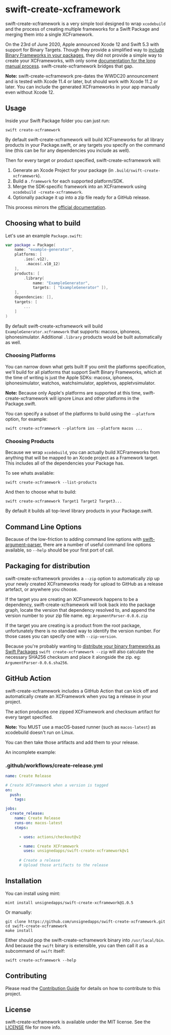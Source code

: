 # swift-create-xcframework

swift-create-xcframework is a very simple tool designed to wrap `xcodebuild` and the process of creating multiple frameworks for a Swift Package and merging them into a single XCFramework.

On the 23rd of June 2020, Apple announced Xcode 12 and Swift 5.3 with support for Binary Targets. Though they provide a simplified way to [include Binary Frameworks in your packages][apple-docs], they did not provide a simple way to create your XCFrameworks, with only some [documentation for the long manual process][manual-docs]. swift-create-xcframework bridges that gap.

**Note:** swift-create-xcframework pre-dates the WWDC20 announcement and is tested with Xcode 11.4 or later, but should work with Xcode 11.2 or later. You can include the generated XCFrameworks in your app manually even without Xcode 12.

## Usage

Inside your Swift Package folder you can just run:

```shell
swift create-xcframework
```

By default swift-create-xcframework will build XCFrameworks for all library products in your Package.swift, or any targets you specify on the command line (this can be for any dependencies you include as well).

Then for every target or product specified, swift-create-xcframework will:

1. Generate an Xcode Project for your package (in `.build/swift-create-xcframework`).
2. Build a `.framework` for each supported platform/SDK.
3. Merge the SDK-specific framework into an XCFramework using `xcodebuild -create-xcframework`.
4. Optionally package it up into a zip file ready for a GitHub release.

This process mirrors the [official documentation][manual-docs].

## Choosing what to build

Let's use an example `Package.swift`:

```swift
var package = Package(
    name: "example-generator",
    platforms: [
	    .ios(.v12),
    	 .macos(.v10_12)
    ],
    products: [
        .library(
            name: "ExampleGenerator",
            targets: [ "ExampleGenerator" ]),
    ],
    dependencies: [],
    targets: [
		...
	]
)
```

By default swift-create-xcframework will build `ExampleGenerator.xcframework` that supports: macosx, iphoneos, iphonesimulator. Additional `.library` products would be built automatically as well.

### Choosing Platforms

You can narrow down what gets built 
If you omit the platforms specification, we'll build for all platforms that support Swift Binary Frameworks, which at the time of writing is just the Apple SDKs: macosx, iphoneos, iphonesimulator, watchos, watchsimulator, appletvos, appletvsimulator.

**Note:** Because only Apple's platforms are supported at this time, swift-create-xcframework will ignore Linux and other platforms in the Package.swift.

You can specify a subset of the platforms to build using the `--platform` option, for example:

```shell
swift create-xcframework --platform ios --platform macos ...
```

### Choosing Products

Because we wrap `xcodebuild`, you can actually build XCFrameworks from anything that will be mapped to an Xcode project as a Framework target. This includes all of the dependencies your Package has.

To see whats available:

```shell
swift create-xcframework --list-products
```

And then to choose what to build:

```shell
swift create-xcframework Target1 Target2 Target3...
```

By default it builds all top-level library products in your Package.swift.

## Command Line Options

Because of the low-friction to adding command line options with [swift-argument-parser](https://github.com/apple/swift-argument-parser), there are a number of useful command line options available, so `--help` should be your first port of call.

## Packaging for distribution

swift-create-xcframework provides a `--zip` option to automatically zip up your newly created XCFrameworks ready for upload to GitHub as a release artefact, or anywhere you choose.

If the target you are creating an XCFramework happens to be a dependency, swift-create-xcframework will look back into the package graph, locate the version that dependency resolved to, and append the version number to your zip file name. eg: `ArgumentParser-0.0.6.zip`

If the target you are creating is a product from the root package, unfortunately there is no standard way to identify the version number. For those cases you can specify one with `--zip-version`.

Because you're probably wanting to [distribute your binary frameworks as Swift Packages][apple-docs] `swift create-xcframework --zip` will also calculate the necessary SHA256 checksum and place it alongside the zip. eg: `ArgumentParser-0.0.6.sha256`.

## GitHub Action

swift-create-xcframework includes a GitHub Action that can kick off and automatically create an XCFramework when you tag a release in your project.

The action produces one zipped XCFramework and checksum artifact for every target specified.

**Note:** You MUST use a macOS-based runner (such as `macos-latest`) as xcodebuild doesn't run on Linux.

You can then take those artifacts and add them to your release.

An incomplete example:

### .github/workflows/create-release.yml

```yaml
name: Create Release

# Create XCFramework when a version is tagged
on:
  push:
    tags:

jobs:
  create_release:
    name: Create Release
    runs-on: macos-latest
    steps:

      - uses: actions/checkout@v2

      - name: Create XCFramework
        uses: unsignedapps/swift-create-xcframework@v1
        
      # Create a release
      # Upload those artifacts to the release
```

## Installation

You can install using mint:

```shell
mint install unsignedapps/swift-create-xcframework@1.0.5
```

Or manually:

```shell
git clone https://github.com/unsignedapps/swift-create-xcframework.git
cd swift-create-xcframework
make install
```

Either should pop the swift-create-xcframework binary into `/usr/local/bin`. And because the `swift` binary is extensible, you can then call it as a subcommand of `swift` itself:

```shell
swift create-xcframework --help
```

## Contributing

Please read the [Contribution Guide](CONTRIBUTING.md) for details on how to contribute to this project.

## License

swift-create-xcframework is available under the MIT license. See the [LICENSE](LICENSE) file for more info.

[apple-docs]: https://developer.apple.com/documentation/swift_packages/distributing_binary_frameworks_as_swift_packages
[manual-docs]: https://help.apple.com/xcode/mac/11.4/#/dev544efab96